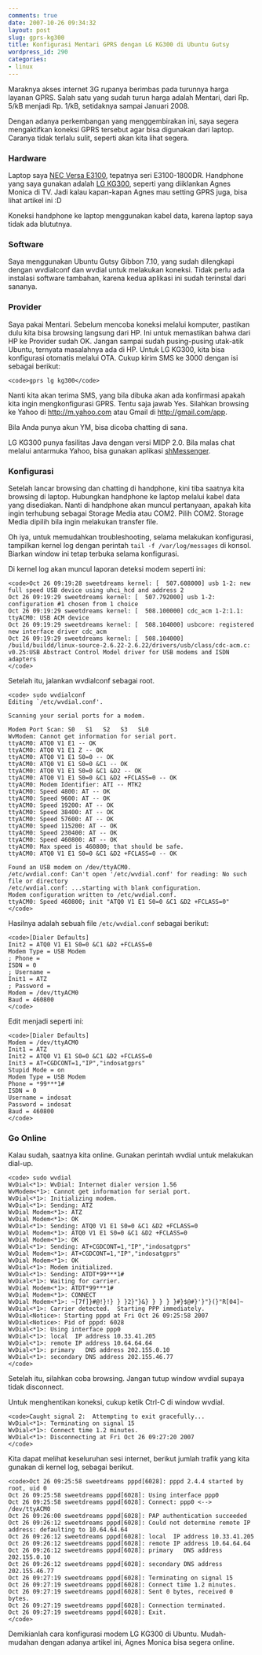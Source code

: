 ```yaml
---
comments: true
date: 2007-10-26 09:34:32
layout: post
slug: gprs-kg300
title: Konfigurasi Mentari GPRS dengan LG KG300 di Ubuntu Gutsy
wordpress_id: 290
categories:
- linux
---
```


Maraknya akses internet 3G rupanya berimbas pada turunnya harga layanan GPRS. Salah satu yang sudah turun harga adalah Mentari, dari Rp. 5/kB menjadi Rp. 1/kB, setidaknya sampai Januari 2008. 

Dengan adanya perkembangan yang menggembirakan ini, saya segera mengaktifkan koneksi GPRS tersebut agar bisa digunakan dari laptop. Caranya tidak terlalu sulit, seperti akan kita lihat segera. 





### Hardware


Laptop saya [NEC Versa E3100](http://minisites.nec-computers-ap.com/e3100/techspecs.html), tepatnya seri E3100-1800DR. Handphone yang saya gunakan adalah [LG KG300](http://tokolg.com/productsDetail.asp?item=KG300&kategori=HP), seperti yang diiklankan Agnes Monica di TV. Jadi kalau kapan-kapan Agnes mau setting GPRS juga, bisa lihat artikel ini :D

Koneksi handphone ke laptop menggunakan kabel data, karena laptop saya tidak ada blututnya.



### Software


Saya menggunakan Ubuntu Gutsy Gibbon 7.10, yang sudah dilengkapi dengan wvdialconf dan wvdial untuk melakukan koneksi. Tidak perlu ada instalasi software tambahan, karena kedua aplikasi ini sudah terinstal dari sananya.



### Provider


Saya pakai Mentari. Sebelum mencoba koneksi melalui komputer, pastikan dulu kita bisa browsing langsung dari HP. Ini untuk memastikan bahwa dari HP ke Provider sudah OK. Jangan sampai sudah pusing-pusing utak-atik Ubuntu, ternyata masalahnya ada di HP. 
Untuk LG KG300, kita bisa konfigurasi otomatis melalui OTA. Cukup kirim SMS ke 3000 dengan isi sebagai berikut: 

    
    <code>gprs lg kg300</code>



Nanti kita akan terima SMS, yang bila dibuka akan ada konfirmasi apakah kita ingin mengkonfigurasi GPRS. Tentu saja jawab Yes.
Silahkan browsing ke Yahoo di http://m.yahoo.com atau Gmail di http://gmail.com/app. 

Bila Anda punya akun YM, bisa dicoba chatting di sana.

LG KG300 punya fasilitas Java dengan versi MIDP 2.0. Bila malas chat melalui antarmuka Yahoo, bisa gunakan aplikasi [shMessenger](http://shmessenger.ro/lang_en/index.jsp).



### Konfigurasi


Setelah lancar browsing dan chatting di handphone, kini tiba saatnya kita browsing di laptop. Hubungkan handphone ke laptop melalui kabel data yang disediakan. Nanti di handphone akan muncul pertanyaan, apakah kita ingin terhubung sebagai Storage Media atau COM2. Pilih COM2. Storage Media dipilih bila ingin melakukan transfer file. 

Oh iya, untuk memudahkan troubleshooting, selama melakukan konfigurasi, tampilkan kernel log dengan perintah `tail -f /var/log/messages` di konsol. Biarkan window ini tetap terbuka selama konfigurasi.

Di kernel log akan muncul laporan deteksi modem seperti ini: 


    
    <code>Oct 26 09:19:28 sweetdreams kernel: [  507.608000] usb 1-2: new full speed USB device using uhci_hcd and address 2
    Oct 26 09:19:29 sweetdreams kernel: [  507.792000] usb 1-2: configuration #1 chosen from 1 choice
    Oct 26 09:19:29 sweetdreams kernel: [  508.100000] cdc_acm 1-2:1.1: ttyACM0: USB ACM device
    Oct 26 09:19:29 sweetdreams kernel: [  508.104000] usbcore: registered new interface driver cdc_acm
    Oct 26 09:19:29 sweetdreams kernel: [  508.104000] /build/buildd/linux-source-2.6.22-2.6.22/drivers/usb/class/cdc-acm.c: v0.25:USB Abstract Control Model driver for USB modems and ISDN adapters
    </code>



Setelah itu, jalankan wvdialconf sebagai root. 


    
    <code> sudo wvdialconf
    Editing `/etc/wvdial.conf'.
    
    Scanning your serial ports for a modem.
    
    Modem Port Scan: S0   S1   S2   S3   SL0  
    WvModem: Cannot get information for serial port.
    ttyACM0: ATQ0 V1 E1 -- OK
    ttyACM0: ATQ0 V1 E1 Z -- OK
    ttyACM0: ATQ0 V1 E1 S0=0 -- OK
    ttyACM0: ATQ0 V1 E1 S0=0 &C1 -- OK
    ttyACM0: ATQ0 V1 E1 S0=0 &C1 &D2 -- OK
    ttyACM0: ATQ0 V1 E1 S0=0 &C1 &D2 +FCLASS=0 -- OK
    ttyACM0: Modem Identifier: ATI -- MTK2
    ttyACM0: Speed 4800: AT -- OK
    ttyACM0: Speed 9600: AT -- OK
    ttyACM0: Speed 19200: AT -- OK
    ttyACM0: Speed 38400: AT -- OK
    ttyACM0: Speed 57600: AT -- OK
    ttyACM0: Speed 115200: AT -- OK
    ttyACM0: Speed 230400: AT -- OK
    ttyACM0: Speed 460800: AT -- OK
    ttyACM0: Max speed is 460800; that should be safe.
    ttyACM0: ATQ0 V1 E1 S0=0 &C1 &D2 +FCLASS=0 -- OK
    
    Found an USB modem on /dev/ttyACM0.
    /etc/wvdial.conf: Can't open '/etc/wvdial.conf' for reading: No such file or directory
    /etc/wvdial.conf: ...starting with blank configuration.
    Modem configuration written to /etc/wvdial.conf.
    ttyACM0: Speed 460800; init "ATQ0 V1 E1 S0=0 &C1 &D2 +FCLASS=0"
    </code>



Hasilnya adalah sebuah file `/etc/wvdial.conf` sebagai berikut:

    
    <code>[Dialer Defaults]
    Init2 = ATQ0 V1 E1 S0=0 &C1 &D2 +FCLASS=0
    Modem Type = USB Modem
    ; Phone = 
    ISDN = 0
    ; Username = 
    Init1 = ATZ
    ; Password = 
    Modem = /dev/ttyACM0
    Baud = 460800
    </code>



Edit menjadi seperti ini: 

    
    <code>[Dialer Defaults]
    Modem = /dev/ttyACM0
    Init1 = ATZ
    Init2 = ATQ0 V1 E1 S0=0 &C1 &D2 +FCLASS=0
    Init3 = AT+CGDCONT=1,"IP","indosatgprs"
    Stupid Mode = on
    Modem Type = USB Modem
    Phone = *99***1#
    ISDN = 0
    Username = indosat
    Password = indosat
    Baud = 460800
    </code>





### Go Online


Kalau sudah, saatnya kita online. Gunakan perintah wvdial untuk melakukan dial-up.

    
    <code> sudo wvdial
    WvDial<*1>: WvDial: Internet dialer version 1.56
    WvModem<*1>: Cannot get information for serial port.
    WvDial<*1>: Initializing modem.
    WvDial<*1>: Sending: ATZ
    WvDial Modem<*1>: ATZ
    WvDial Modem<*1>: OK
    WvDial<*1>: Sending: ATQ0 V1 E1 S0=0 &C1 &D2 +FCLASS=0
    WvDial Modem<*1>: ATQ0 V1 E1 S0=0 &C1 &D2 +FCLASS=0
    WvDial Modem<*1>: OK
    WvDial<*1>: Sending: AT+CGDCONT=1,"IP","indosatgprs"
    WvDial Modem<*1>: AT+CGDCONT=1,"IP","indosatgprs"
    WvDial Modem<*1>: OK
    WvDial<*1>: Modem initialized.
    WvDial<*1>: Sending: ATDT*99***1#
    WvDial<*1>: Waiting for carrier.
    WvDial Modem<*1>: ATDT*99***1#
    WvDial Modem<*1>: CONNECT
    WvDial Modem<*1>: ~[7f]}#@!}!} } }2}"}&} } } } }#}$@#}'}"}(}"R[04]~
    WvDial<*1>: Carrier detected.  Starting PPP immediately.
    WvDial<Notice>: Starting pppd at Fri Oct 26 09:25:58 2007
    WvDial<Notice>: Pid of pppd: 6028
    WvDial<*1>: Using interface ppp0
    WvDial<*1>: local  IP address 10.33.41.205
    WvDial<*1>: remote IP address 10.64.64.64
    WvDial<*1>: primary   DNS address 202.155.0.10
    WvDial<*1>: secondary DNS address 202.155.46.77
    </code>



Setelah itu, silahkan coba browsing. Jangan tutup window wvdial supaya tidak disconnect.

Untuk menghentikan koneksi, cukup ketik Ctrl-C di window wvdial. 

    
    <code>Caught signal 2:  Attempting to exit gracefully...
    WvDial<*1>: Terminating on signal 15
    WvDial<*1>: Connect time 1.2 minutes.
    WvDial<*1>: Disconnecting at Fri Oct 26 09:27:20 2007
    </code>



Kita dapat melihat keseluruhan sesi internet, berikut jumlah trafik yang kita gunakan di kernel log, sebagai berikut.

    
    <code>Oct 26 09:25:58 sweetdreams pppd[6028]: pppd 2.4.4 started by root, uid 0
    Oct 26 09:25:58 sweetdreams pppd[6028]: Using interface ppp0
    Oct 26 09:25:58 sweetdreams pppd[6028]: Connect: ppp0 <--> /dev/ttyACM0
    Oct 26 09:26:00 sweetdreams pppd[6028]: PAP authentication succeeded
    Oct 26 09:26:12 sweetdreams pppd[6028]: Could not determine remote IP address: defaulting to 10.64.64.64
    Oct 26 09:26:12 sweetdreams pppd[6028]: local  IP address 10.33.41.205
    Oct 26 09:26:12 sweetdreams pppd[6028]: remote IP address 10.64.64.64
    Oct 26 09:26:12 sweetdreams pppd[6028]: primary   DNS address 202.155.0.10
    Oct 26 09:26:12 sweetdreams pppd[6028]: secondary DNS address 202.155.46.77
    Oct 26 09:27:19 sweetdreams pppd[6028]: Terminating on signal 15
    Oct 26 09:27:19 sweetdreams pppd[6028]: Connect time 1.2 minutes.
    Oct 26 09:27:19 sweetdreams pppd[6028]: Sent 0 bytes, received 0 bytes.
    Oct 26 09:27:19 sweetdreams pppd[6028]: Connection terminated.
    Oct 26 09:27:19 sweetdreams pppd[6028]: Exit.
    </code>



Demikianlah cara konfigurasi modem LG KG300 di Ubuntu. Mudah-mudahan dengan adanya artikel ini, Agnes Monica bisa segera online.
